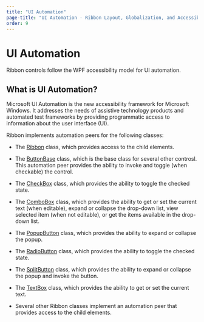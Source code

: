 ```yaml
---
title: "UI Automation"
page-title: "UI Automation - Ribbon Layout, Globalization, and Accessibility Features"
order: 9
---
```

# UI Automation

Ribbon controls follow the WPF accessibility model for UI automation.

## What is UI Automation?

Microsoft UI Automation is the new accessibility framework for Microsoft Windows.  It addresses the needs of assistive technology products and automated test frameworks by providing programmatic access to information about the user interface (UI).

Ribbon implements automation peers for the following classes:

- The [Ribbon](xref:@ActiproUIRoot.Controls.Ribbon.Ribbon) class, which provides access to the child elements.

- The [ButtonBase](xref:@ActiproUIRoot.Controls.Ribbon.Controls.Primitives.ButtonBase) class, which is the base class for several other controsl. This automation peer provides the ability to invoke and toggle (when checkable) the control.

- The [CheckBox](xref:@ActiproUIRoot.Controls.Ribbon.Controls.CheckBox) class, which provides the ability to toggle the checked state.

- The [ComboBox](xref:@ActiproUIRoot.Controls.Ribbon.Controls.ComboBox) class, which provides the ability to get or set the current text (when editable), expand or collapse the drop-down list, view selected item (when not editable), or get the items available in the drop-down list.

- The [PopupButton](xref:@ActiproUIRoot.Controls.Ribbon.Controls.PopupButton) class, which provides the ability to expand or collapse the popup.

- The [RadioButton](xref:@ActiproUIRoot.Controls.Ribbon.Controls.RadioButton) class, which provides the ability to toggle the checked state.

- The [SplitButton](xref:@ActiproUIRoot.Controls.Ribbon.Controls.SplitButton) class, which provides the ability to expand or collapse the popup and invoke the button.

- The [TextBox](xref:@ActiproUIRoot.Controls.Ribbon.Controls.TextBox) class, which provides the ability to get or set the current text.

- Several other Ribbon classes implement an automation peer that provides access to the child elements.
